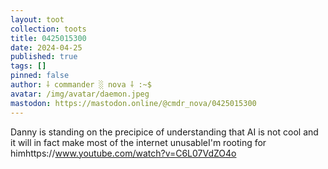 ```yaml
---
layout: toot
collection: toots
title: 0425015300
date: 2024-04-25
published: true
tags: []
pinned: false
author: ⸸ commander ░ nova ⸸ :~$
avatar: /img/avatar/daemon.jpeg
mastodon: https://mastodon.online/@cmdr_nova/0425015300
---
```


Danny is standing on the precipice of understanding that AI is not cool and it will in fact make most of the internet unusableI'm rooting for himhttps://www.youtube.com/watch?v=C6L07VdZO4o
